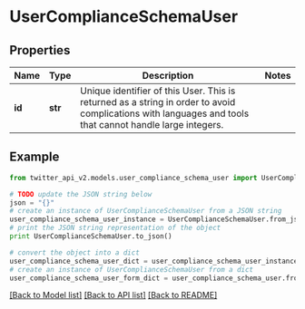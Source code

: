 # UserComplianceSchemaUser


## Properties
Name | Type | Description | Notes
------------ | ------------- | ------------- | -------------
**id** | **str** | Unique identifier of this User. This is returned as a string in order to avoid complications with languages and tools that cannot handle large integers. | 

## Example

```python
from twitter_api_v2.models.user_compliance_schema_user import UserComplianceSchemaUser

# TODO update the JSON string below
json = "{}"
# create an instance of UserComplianceSchemaUser from a JSON string
user_compliance_schema_user_instance = UserComplianceSchemaUser.from_json(json)
# print the JSON string representation of the object
print UserComplianceSchemaUser.to_json()

# convert the object into a dict
user_compliance_schema_user_dict = user_compliance_schema_user_instance.to_dict()
# create an instance of UserComplianceSchemaUser from a dict
user_compliance_schema_user_form_dict = user_compliance_schema_user.from_dict(user_compliance_schema_user_dict)
```
[[Back to Model list]](../README.md#documentation-for-models) [[Back to API list]](../README.md#documentation-for-api-endpoints) [[Back to README]](../README.md)


